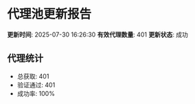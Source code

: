 # 代理池更新报告

**更新时间**: 2025-07-30 16:26:30
**有效代理数量**: 401
**更新状态**:  成功

## 代理统计
- 总获取: 401
- 验证通过: 401
- 成功率: 100%
